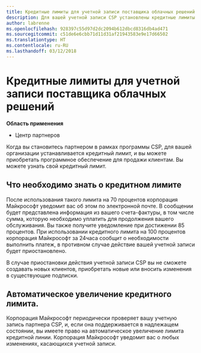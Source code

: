 ```yaml
---
title: Кредитные лимиты для учетной записи поставщика облачных решений | Центр партнеров
description: Для вашей учетной записи CSP установлены кредитные лимиты
author: labrenne
ms.openlocfilehash: 928397c55d97d2dc2094b612dbcd8316db4ad471
ms.sourcegitcommit: c51de6e6cbb71d11d31af21943583e9e17d66502
ms.translationtype: HT
ms.contentlocale: ru-RU
ms.lasthandoff: 03/12/2018
---
```

# <a name="cloud-solution-provider-account-credit-limits"></a>Кредитные лимиты для учетной записи поставщика облачных решений

**Область применения**

- Центр партнеров

Когда вы становитесь партнером в рамках программы CSP, для вашей организации устанавливается кредитный лимит, и вы можете приобретать программное обеспечение для продажи клиентам. Вы можете узнать свой кредитный лимит.

## <a name="what-you-need-to-know-about-your-credit-limit"></a>Что необходимо знать о кредитном лимите 

После использования такого лимита на 70 процентов корпорация Майкрософт уведомит вас об этом по электронной почте. В сообщении будет представлена информация из вашего счета-фактуры, в том числе сумма, которую необходимо уплатить для продолжения вашего обслуживания. Вы также получите уведомление при достижении 85 процентов. При использовании кредитного лимита на 100 процентов корпорация Майкрософт за 24часа сообщит о необходимости выполнить платеж, в противном случае действие вашей учетной записи будет приостановлено. 

В случае приостановки действия учетной записи CSP вы не сможете создавать новых клиентов, приобретать новые или вносить изменения в существующие подписки.

## <a name="automatic-credit-limit-increase"></a>Автоматическое увеличение кредитного лимита.

Корпорация Майкрософт периодически проверяет вашу учетную запись партнера CSP, и, если она поддерживается в надлежащем состоянии, вы имеете право на автоматическое увеличение лимита кредитной линии. Корпорация Майкрософт уведомит вас о любых изменениях, касающихся учетной записи.